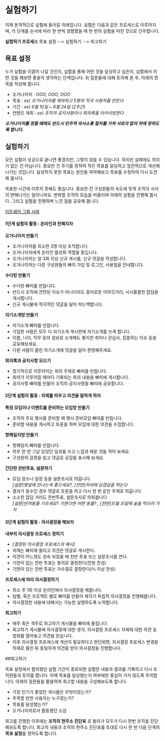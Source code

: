 # 실험하기

이제 본격적으로 실험에 들어갈 차례입니다. 실험은 다음과 같은 프로세스로 이루어지며, 각 단계를 순서에 따라 한 번씩 경험했을 때 한 번의 실험을 마친 것으로 간주합니다. 

**실험하기 프로세스**
목표 설정 --> 실험하기 --> 회고하기 

## 목표 설정

누가 실험을 이끌어 나갈 것인지, 실험을 통해 어떤 것을 달성하고 싶은지, 실험에서 어떤 것을 해보면 좋을지 생각하는 단계입니다. 위 질문들에 대해 토의해 본 후, 아래의 항목을 작성해 봅니다.

* 오거나이저 : _OOO, OOO, OOO_
* 목표 : _ex) 오거나이저를 제외하고 5명의 적극 사용자를 만든다_
* 기간 : _ex) 6월 10일 ~ 6월 24일 (2주간)_
* 컨텐츠 계획 : _ex) 조직의 공지사항이나 회의록을 아카이빙한다_ 

**_오거나이저를 정할 때에도 반드시 민주적 의사소통 절차를 거쳐 서로의 합의 하에 정하도록 합니다._**


## 실험하기

모든 실험이 성공으로 끝나면 좋겠지만, 그렇지 않을 수 있습니다. 하지만 실패에도 의미가 없는 건 아닙니다. 중요한 건 주기를 정하여 작은 목표를 달성하고 점진적으로 개선해나가는 것입니다. 달성하지 못한 목표는 원인을 파악해보고 목표를 수정하여 다시 도전해 봅시다.

목표한 시간에 이루지 못해도 좋습니다. 중요한 건 구성원들의 속도에 맞게 조직이 서서히 변해나가는 일이니까요. 변화할 조직의 모습을 떠올리며 아래의 실험을 진행해 봅시다. 그리고 실험을 진행하며 느낀 점을 공유해 봅니다.

[미트쉐어 그룹 사례](https://medium.com/%EC%9E%91%EC%A7%80%EB%A7%8C-%EB%A9%8B%EC%A7%84-%EC%9D%BC-%EB%AF%B8%ED%8A%B8%EC%89%90%EC%96%B4/%EB%AF%B8%ED%8A%B8%EC%89%90%EC%96%B4%EC%9D%98-%ED%83%95%EB%B9%84%EC%8B%A4-%EA%B8%B0%EB%B3%B8%EB%B9%A0%EB%9D%A0-%EC%86%8C%EA%B0%9C-14ce93ad09f7)

#### 1단계 실험의 활동 : 온라인과 친해지자

**오거나이저 만들기**
* 오거나이저를 최소한 3명 이상 조직합니다. 
* 오거나이저에게 온라인 활성화 역할을 맡깁니다.
* 오거나이저는 일 3회 이상 신규 게시물, 신규 댓글을 작성합니다.
* 오거나이저는 다른 구성원들의 빠띠 가입 및 로그인, 사용법을 안내합니다.

**수다방 만들기**
* 수다방 빠띠를 만듭니다. 
* 반드시 조직에 관련된 이슈가 아니더라도 흥미로운 이야깃거리, 시시콜콜한 잡담을 게시합니다. 
* 신규 게시물에 적극적인 댓글을 달아 피드백합니다. 

**자기소개방 만들기**
* 자기소개 빠띠를 만듭니다.
* 가입한 사람은 모두 다 자기소개 게시판에 자기소개를 쓰게 합니다. 
* 이름, 나이, 직무 등의 정보로 소개해도 좋지만 취미나 관심사, 집중하는 이슈 등을 공유해보세요. 
* 다른 사람이 올린 자기소개에 댓글을 달아 환영해주세요.

**회의록과 공지사항 모으기**
* 정기적으로 이루어지는 회의 주제로 빠띠를 만듭니다.
* 회의가 이루어질 때마다 기록되는 회의 내용을 빠띠에 게시합니다.
* 공지사항 빠띠를 만들어 조직의 공지사항을 빠띠에 공유합니다. 


#### 2단계 실험의 활동 : 의제를 띄우고 의견을 말하게 하자

**특정 모임이나 이벤트를 준비하는 모임방 만들기**
* 조직의 주요 행사를 준비할 때 행사 준비모임 빠띠를 만듭니다.
* 준비할 내용을 게시하고 토론을 하며 모임에 대한 의견을 수집합니다.

**항해일지방 만들기**
* 항해일지 빠띠를 만듭니다.
* 하루 한 번 그날 있었던 일과를 쓰고 느낌과 배운 것을 적어 보세요.
* 구성원의 감정을 읽고 댓글로 공감을 표시해 보세요.

**간단한 찬반투표, 설문하기**
* 모임 장소나 일정 등을 설문조사로 띄웁니다.<br/>
  *[설문]몇일에 만나는게 좋으세요?, [찬반]저녁에 삼겹살을 먹는다*
* 결과가 동수인 경우 댓글로 토론을 하고 다시 한 번 같은 주제로 띄웁니다. 
* 소소한 잡담 거리도 찬반투표, 설문조사로 띄워봅니다<br/>
  *[설문]반려동물 기르세요? 기른다면 어떤 동물? , [찬반]모월 모일에 술을 먹으러 가자*

#### 3단계 실험의 활동 : 의사결정을 해보자

**내부의 의사결정 프로세스 정하기**
* *[결정된 의사결정 프로세스의 예시]*
 * 의제는 빠띠에 올리고 의견은 댓글로 게시한다. 
 * 의견이 어느정도 성숙 되었을 때 찬반 투표 또는 설문조사를 연다.
 * 기한이 없는 찬반 투표는 총의로 결정한다(전원 찬성)
 * 기한이 있는 찬반 투표는 가수결로 결정한다(⅔ 이상 찬성)
 
**프로세스에 따라 의사결정하기**
* 최소 주 1회 이상 온라인에서 의사결정을 해봅니다.
* 팀별, 혹은 프로젝트 별로 빠띠를 만들어 제각기 독립적 의사결정을 진행해봅니다.
* 의사결정한 내용에 대해서는 가능한 실행하도록 노력합니다.

**회고하기**
* 매주 혹은 격주로 회고하기 게시물을 빠띠에 올립니다.
* 회고하기 게시물에 의사결정에 대한 생각, 의사결정 프로세스 자체에 대한 의견 등 범위를 열어놓고 의견을 받습니다. 
* 이후 의사결정 프로세스에 개선이 필요하다고 판단되면, 의사결정 프로세스 변경을 의제로 올린 뒤 동일하게 의견을 받아 의사결정을 진행합니다.


##회고하기

목표 설정에서 합의했던 실험 기간이 종료되면 실험한 내용과 결과를 기록하고 다시 조직원들과 토의를 합니다. 이때 목표를 달성했는지 여부에만 중심이 가지 않도록 주의합니다. 아래의 질문들을 활용하여 회고할 내용을 구성해보도록 합니다.

* 가장 인기가 좋았던 게시물은 무엇이었는가?
* 주목할 만한 사용자는 누구였는가?
* 목표를 달성했는가?
* 오거나이저로서 활동했던 소감

회고를 진행한 이후에는 **조직의 현주소 진단표** 로 돌아가 모두가 다시 한번 조직을 진단해보도록 합니다. 회고의 내용과 조직의 현주소 진단표를 토대로 다시 한 번 다음 단계의 **목표 설정**를 정하도록 합니다.